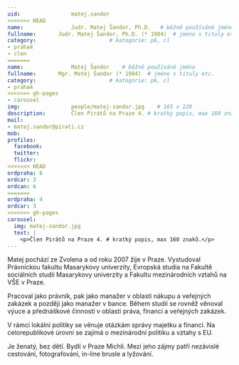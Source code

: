 ```yaml
---
uid:                matej.sandor
<<<<<<< HEAD
name:               Judr. Matej Šandor, Ph.D.  	# běžně používáné jméno
fullname: 	    Judr. Matej Šandor, Ph.D. (* 1984)  # jméno s tituly etc.
category:                       # kategorie: p6, cl
- praha4
- clen
=======
name:               Matej Šandor  	# běžně používáné jméno
fullname: 	    Mgr. Matej Šandor (* 1984)  # jméno s tituly etc.
category:                       # kategorie: p6, cl
- praha4
>>>>>>> gh-pages
- carousel
img: 		        people/matej-sandor.jpg    # 165 x 220
description:        Člen Pirátů na Praze 4. # kratký popis, max 160 znaků
mail:
- matej.sandor@pirati.cz
mob: 			
profiles:
  facebook:
  twitter: 
  flickr: 
<<<<<<< HEAD
ordpraha: 6
ordcar: 3
ordcan: 6
=======
ordpraha: 4
ordcar: 3
>>>>>>> gh-pages
carousel:
  img: matej-sandor.jpg
  text: |
    <p>Člen Pirátů na Praze 4. # kratký popis, max 160 znaků.</p>
---
```

Matej pochází ze Zvolena a od roku 2007 žije v Praze. Vystudoval Právnickou fakultu Masarykovy univerzity, Evropská studia na Fakultě sociálních studií Masarykovy univerzity a Fakultu mezinárodních vztahů na VŠE v Praze.

Pracoval jako právník, pak jako manažer v oblasti nákupu a veřejných zakázek a později jako manažer v bance. Během studií se rovněž věnoval výuce a přednáškové činnosti v oblasti práva, financí a veřejných zakázek. 

V rámci lokální politiky se věnuje otázkám správy majetku a financí. Na celorepublikové úrovni se zajímá o  mezinárodní politiku a vztahy s EU. 

Je ženatý, bez dětí. Bydlí v Praze Michli.  Mezi jeho zájmy patří nezávislé cestování, fotografování, in-line brusle a lyžování.
